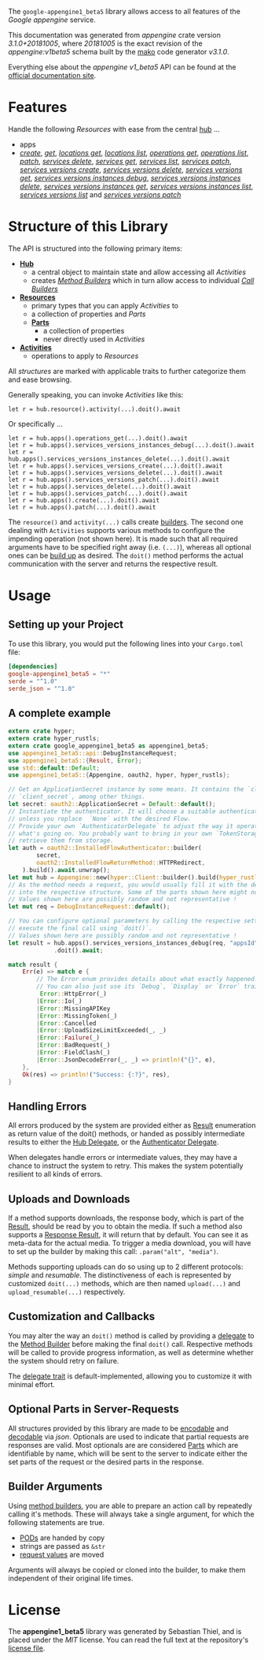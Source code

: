 <!---
DO NOT EDIT !
This file was generated automatically from 'src/mako/api/README.md.mako'
DO NOT EDIT !
-->
The `google-appengine1_beta5` library allows access to all features of the *Google appengine* service.

This documentation was generated from *appengine* crate version *3.1.0+20181005*, where *20181005* is the exact revision of the *appengine:v1beta5* schema built by the [mako](http://www.makotemplates.org/) code generator *v3.1.0*.

Everything else about the *appengine* *v1_beta5* API can be found at the
[official documentation site](https://cloud.google.com/appengine/docs/admin-api/).
# Features

Handle the following *Resources* with ease from the central [hub](https://docs.rs/google-appengine1_beta5/3.1.0+20181005/google_appengine1_beta5/Appengine) ... 

* apps
 * [*create*](https://docs.rs/google-appengine1_beta5/3.1.0+20181005/google_appengine1_beta5/api::AppCreateCall), [*get*](https://docs.rs/google-appengine1_beta5/3.1.0+20181005/google_appengine1_beta5/api::AppGetCall), [*locations get*](https://docs.rs/google-appengine1_beta5/3.1.0+20181005/google_appengine1_beta5/api::AppLocationGetCall), [*locations list*](https://docs.rs/google-appengine1_beta5/3.1.0+20181005/google_appengine1_beta5/api::AppLocationListCall), [*operations get*](https://docs.rs/google-appengine1_beta5/3.1.0+20181005/google_appengine1_beta5/api::AppOperationGetCall), [*operations list*](https://docs.rs/google-appengine1_beta5/3.1.0+20181005/google_appengine1_beta5/api::AppOperationListCall), [*patch*](https://docs.rs/google-appengine1_beta5/3.1.0+20181005/google_appengine1_beta5/api::AppPatchCall), [*services delete*](https://docs.rs/google-appengine1_beta5/3.1.0+20181005/google_appengine1_beta5/api::AppServiceDeleteCall), [*services get*](https://docs.rs/google-appengine1_beta5/3.1.0+20181005/google_appengine1_beta5/api::AppServiceGetCall), [*services list*](https://docs.rs/google-appengine1_beta5/3.1.0+20181005/google_appengine1_beta5/api::AppServiceListCall), [*services patch*](https://docs.rs/google-appengine1_beta5/3.1.0+20181005/google_appengine1_beta5/api::AppServicePatchCall), [*services versions create*](https://docs.rs/google-appengine1_beta5/3.1.0+20181005/google_appengine1_beta5/api::AppServiceVersionCreateCall), [*services versions delete*](https://docs.rs/google-appengine1_beta5/3.1.0+20181005/google_appengine1_beta5/api::AppServiceVersionDeleteCall), [*services versions get*](https://docs.rs/google-appengine1_beta5/3.1.0+20181005/google_appengine1_beta5/api::AppServiceVersionGetCall), [*services versions instances debug*](https://docs.rs/google-appengine1_beta5/3.1.0+20181005/google_appengine1_beta5/api::AppServiceVersionInstanceDebugCall), [*services versions instances delete*](https://docs.rs/google-appengine1_beta5/3.1.0+20181005/google_appengine1_beta5/api::AppServiceVersionInstanceDeleteCall), [*services versions instances get*](https://docs.rs/google-appengine1_beta5/3.1.0+20181005/google_appengine1_beta5/api::AppServiceVersionInstanceGetCall), [*services versions instances list*](https://docs.rs/google-appengine1_beta5/3.1.0+20181005/google_appengine1_beta5/api::AppServiceVersionInstanceListCall), [*services versions list*](https://docs.rs/google-appengine1_beta5/3.1.0+20181005/google_appengine1_beta5/api::AppServiceVersionListCall) and [*services versions patch*](https://docs.rs/google-appengine1_beta5/3.1.0+20181005/google_appengine1_beta5/api::AppServiceVersionPatchCall)




# Structure of this Library

The API is structured into the following primary items:

* **[Hub](https://docs.rs/google-appengine1_beta5/3.1.0+20181005/google_appengine1_beta5/Appengine)**
    * a central object to maintain state and allow accessing all *Activities*
    * creates [*Method Builders*](https://docs.rs/google-appengine1_beta5/3.1.0+20181005/google_appengine1_beta5/client::MethodsBuilder) which in turn
      allow access to individual [*Call Builders*](https://docs.rs/google-appengine1_beta5/3.1.0+20181005/google_appengine1_beta5/client::CallBuilder)
* **[Resources](https://docs.rs/google-appengine1_beta5/3.1.0+20181005/google_appengine1_beta5/client::Resource)**
    * primary types that you can apply *Activities* to
    * a collection of properties and *Parts*
    * **[Parts](https://docs.rs/google-appengine1_beta5/3.1.0+20181005/google_appengine1_beta5/client::Part)**
        * a collection of properties
        * never directly used in *Activities*
* **[Activities](https://docs.rs/google-appengine1_beta5/3.1.0+20181005/google_appengine1_beta5/client::CallBuilder)**
    * operations to apply to *Resources*

All *structures* are marked with applicable traits to further categorize them and ease browsing.

Generally speaking, you can invoke *Activities* like this:

```Rust,ignore
let r = hub.resource().activity(...).doit().await
```

Or specifically ...

```ignore
let r = hub.apps().operations_get(...).doit().await
let r = hub.apps().services_versions_instances_debug(...).doit().await
let r = hub.apps().services_versions_instances_delete(...).doit().await
let r = hub.apps().services_versions_create(...).doit().await
let r = hub.apps().services_versions_delete(...).doit().await
let r = hub.apps().services_versions_patch(...).doit().await
let r = hub.apps().services_delete(...).doit().await
let r = hub.apps().services_patch(...).doit().await
let r = hub.apps().create(...).doit().await
let r = hub.apps().patch(...).doit().await
```

The `resource()` and `activity(...)` calls create [builders][builder-pattern]. The second one dealing with `Activities` 
supports various methods to configure the impending operation (not shown here). It is made such that all required arguments have to be 
specified right away (i.e. `(...)`), whereas all optional ones can be [build up][builder-pattern] as desired.
The `doit()` method performs the actual communication with the server and returns the respective result.

# Usage

## Setting up your Project

To use this library, you would put the following lines into your `Cargo.toml` file:

```toml
[dependencies]
google-appengine1_beta5 = "*"
serde = "^1.0"
serde_json = "^1.0"
```

## A complete example

```Rust
extern crate hyper;
extern crate hyper_rustls;
extern crate google_appengine1_beta5 as appengine1_beta5;
use appengine1_beta5::api::DebugInstanceRequest;
use appengine1_beta5::{Result, Error};
use std::default::Default;
use appengine1_beta5::{Appengine, oauth2, hyper, hyper_rustls};

// Get an ApplicationSecret instance by some means. It contains the `client_id` and 
// `client_secret`, among other things.
let secret: oauth2::ApplicationSecret = Default::default();
// Instantiate the authenticator. It will choose a suitable authentication flow for you, 
// unless you replace  `None` with the desired Flow.
// Provide your own `AuthenticatorDelegate` to adjust the way it operates and get feedback about 
// what's going on. You probably want to bring in your own `TokenStorage` to persist tokens and
// retrieve them from storage.
let auth = oauth2::InstalledFlowAuthenticator::builder(
        secret,
        oauth2::InstalledFlowReturnMethod::HTTPRedirect,
    ).build().await.unwrap();
let mut hub = Appengine::new(hyper::Client::builder().build(hyper_rustls::HttpsConnector::with_native_roots().https_or_http().enable_http1().enable_http2().build()), auth);
// As the method needs a request, you would usually fill it with the desired information
// into the respective structure. Some of the parts shown here might not be applicable !
// Values shown here are possibly random and not representative !
let mut req = DebugInstanceRequest::default();

// You can configure optional parameters by calling the respective setters at will, and
// execute the final call using `doit()`.
// Values shown here are possibly random and not representative !
let result = hub.apps().services_versions_instances_debug(req, "appsId", "servicesId", "versionsId", "instancesId")
             .doit().await;

match result {
    Err(e) => match e {
        // The Error enum provides details about what exactly happened.
        // You can also just use its `Debug`, `Display` or `Error` traits
         Error::HttpError(_)
        |Error::Io(_)
        |Error::MissingAPIKey
        |Error::MissingToken(_)
        |Error::Cancelled
        |Error::UploadSizeLimitExceeded(_, _)
        |Error::Failure(_)
        |Error::BadRequest(_)
        |Error::FieldClash(_)
        |Error::JsonDecodeError(_, _) => println!("{}", e),
    },
    Ok(res) => println!("Success: {:?}", res),
}

```
## Handling Errors

All errors produced by the system are provided either as [Result](https://docs.rs/google-appengine1_beta5/3.1.0+20181005/google_appengine1_beta5/client::Result) enumeration as return value of
the doit() methods, or handed as possibly intermediate results to either the 
[Hub Delegate](https://docs.rs/google-appengine1_beta5/3.1.0+20181005/google_appengine1_beta5/client::Delegate), or the [Authenticator Delegate](https://docs.rs/yup-oauth2/*/yup_oauth2/trait.AuthenticatorDelegate.html).

When delegates handle errors or intermediate values, they may have a chance to instruct the system to retry. This 
makes the system potentially resilient to all kinds of errors.

## Uploads and Downloads
If a method supports downloads, the response body, which is part of the [Result](https://docs.rs/google-appengine1_beta5/3.1.0+20181005/google_appengine1_beta5/client::Result), should be
read by you to obtain the media.
If such a method also supports a [Response Result](https://docs.rs/google-appengine1_beta5/3.1.0+20181005/google_appengine1_beta5/client::ResponseResult), it will return that by default.
You can see it as meta-data for the actual media. To trigger a media download, you will have to set up the builder by making
this call: `.param("alt", "media")`.

Methods supporting uploads can do so using up to 2 different protocols: 
*simple* and *resumable*. The distinctiveness of each is represented by customized 
`doit(...)` methods, which are then named `upload(...)` and `upload_resumable(...)` respectively.

## Customization and Callbacks

You may alter the way an `doit()` method is called by providing a [delegate](https://docs.rs/google-appengine1_beta5/3.1.0+20181005/google_appengine1_beta5/client::Delegate) to the 
[Method Builder](https://docs.rs/google-appengine1_beta5/3.1.0+20181005/google_appengine1_beta5/client::CallBuilder) before making the final `doit()` call. 
Respective methods will be called to provide progress information, as well as determine whether the system should 
retry on failure.

The [delegate trait](https://docs.rs/google-appengine1_beta5/3.1.0+20181005/google_appengine1_beta5/client::Delegate) is default-implemented, allowing you to customize it with minimal effort.

## Optional Parts in Server-Requests

All structures provided by this library are made to be [encodable](https://docs.rs/google-appengine1_beta5/3.1.0+20181005/google_appengine1_beta5/client::RequestValue) and 
[decodable](https://docs.rs/google-appengine1_beta5/3.1.0+20181005/google_appengine1_beta5/client::ResponseResult) via *json*. Optionals are used to indicate that partial requests are responses 
are valid.
Most optionals are are considered [Parts](https://docs.rs/google-appengine1_beta5/3.1.0+20181005/google_appengine1_beta5/client::Part) which are identifiable by name, which will be sent to 
the server to indicate either the set parts of the request or the desired parts in the response.

## Builder Arguments

Using [method builders](https://docs.rs/google-appengine1_beta5/3.1.0+20181005/google_appengine1_beta5/client::CallBuilder), you are able to prepare an action call by repeatedly calling it's methods.
These will always take a single argument, for which the following statements are true.

* [PODs][wiki-pod] are handed by copy
* strings are passed as `&str`
* [request values](https://docs.rs/google-appengine1_beta5/3.1.0+20181005/google_appengine1_beta5/client::RequestValue) are moved

Arguments will always be copied or cloned into the builder, to make them independent of their original life times.

[wiki-pod]: http://en.wikipedia.org/wiki/Plain_old_data_structure
[builder-pattern]: http://en.wikipedia.org/wiki/Builder_pattern
[google-go-api]: https://github.com/google/google-api-go-client

# License
The **appengine1_beta5** library was generated by Sebastian Thiel, and is placed 
under the *MIT* license.
You can read the full text at the repository's [license file][repo-license].

[repo-license]: https://github.com/Byron/google-apis-rsblob/main/LICENSE.md
